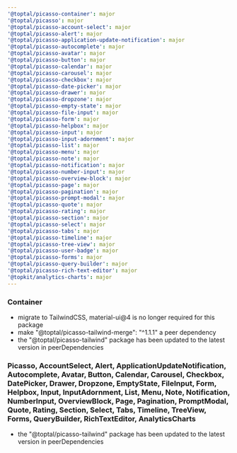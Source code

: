 ```yaml
---
'@toptal/picasso-container': major
'@toptal/picasso': major
'@toptal/picasso-account-select': major
'@toptal/picasso-alert': major
'@toptal/picasso-application-update-notification': major
'@toptal/picasso-autocomplete': major
'@toptal/picasso-avatar': major
'@toptal/picasso-button': major
'@toptal/picasso-calendar': major
'@toptal/picasso-carousel': major
'@toptal/picasso-checkbox': major
'@toptal/picasso-date-picker': major
'@toptal/picasso-drawer': major
'@toptal/picasso-dropzone': major
'@toptal/picasso-empty-state': major
'@toptal/picasso-file-input': major
'@toptal/picasso-form': major
'@toptal/picasso-helpbox': major
'@toptal/picasso-input': major
'@toptal/picasso-input-adornment': major
'@toptal/picasso-list': major
'@toptal/picasso-menu': major
'@toptal/picasso-note': major
'@toptal/picasso-notification': major
'@toptal/picasso-number-input': major
'@toptal/picasso-overview-block': major
'@toptal/picasso-page': major
'@toptal/picasso-pagination': major
'@toptal/picasso-prompt-modal': major
'@toptal/picasso-quote': major
'@toptal/picasso-rating': major
'@toptal/picasso-section': major
'@toptal/picasso-select': major
'@toptal/picasso-tabs': major
'@toptal/picasso-timeline': major
'@toptal/picasso-tree-view': major
'@toptal/picasso-user-badge': major
'@toptal/picasso-forms': major
'@toptal/picasso-query-builder': major
'@toptal/picasso-rich-text-editor': major
'@topkit/analytics-charts': major
---
```


### Container

- migrate to TailwindCSS, material-ui@4 is no longer required for this package
- make "@toptal/picasso-tailwind-merge": "^1.1.1" a peer dependency
- the "@toptal/picasso-tailwind" package has been updated to the latest version in peerDependencies

### Picasso, AccountSelect, Alert, ApplicationUpdateNotification, Autocomplete, Avatar, Button, Calendar, Carousel, Checkbox, DatePicker, Drawer, Dropzone, EmptyState, FileInput, Form, Helpbox, Input, InputAdornment, List, Menu, Note, Notification, NumberInput, OverviewBlock, Page, Pagination, PromptModal, Quote, Rating, Section, Select, Tabs, Timeline, TreeView, Forms, QueryBuilder, RichTextEditor, AnalyticsCharts

- the "@toptal/picasso-tailwind" package has been updated to the latest version in peerDependencies
